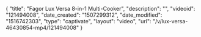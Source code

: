 {
    "title": "Fagor Lux Versa 8-in-1 Multi-Cooker",
    "description": "",
    "videoid": "121494008",
    "date_created": "1507299312",
    "date_modified": "1516742303",
    "type": "captivate",
    "layout": "video",
    "url": "\/v\/lux-versa-46430854-mp4\/121494008"
}